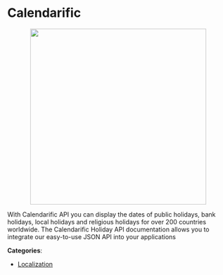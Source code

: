 # Calendarific
<p align="center">
    <img width="400" src="https://raw.githubusercontent.com/apis-list/apis-list/apis/calendarific/logo_256x256.png" />
</p>

With Calendarific API you can display the dates of public holidays, bank holidays, local holidays and religious holidays for over 200 countries worldwide. The Calendarific Holiday API documentation allows you to integrate our easy-to-use JSON API into your applications



**Categories**:
- [Localization](https://github.com/apis-list/apis-list#localization)




